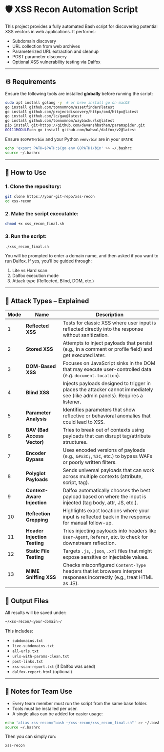 # 🛡️ XSS Recon Automation Script

This project provides a fully automated Bash script for discovering potential XSS vectors in web applications. It performs:

- Subdomain discovery
- URL collection from web archives
- Parameterized URL extraction and cleanup
- POST parameter discovery
- Optional XSS vulnerability testing via Dalfox

---

## ⚙️ Requirements
Ensure the following tools are installed **globally** before running the script:

```bash
sudo apt install golang -y  # or brew install go on macOS
go install github.com/tomnomnom/assetfinder@latest
go install github.com/projectdiscovery/httpx/cmd/httpx@latest
go install github.com/lc/gau@latest
go install github.com/tomnomnom/waybackurls@latest
pip install git+https://github.com/devanshbatham/paramspider.git
GO111MODULE=on go install github.com/hahwul/dalfox/v2@latest
```

Ensure `$GOPATH/bin` and your Python `venv/bin` are in your `$PATH`:

```bash
echo 'export PATH=$PATH:$(go env GOPATH)/bin' >> ~/.bashrc
source ~/.bashrc
```

---

## 🚀 How to Use

### 1. Clone the repository:
```bash
git clone https://your-git-repo/xss-recon
cd xss-recon
```

### 2. Make the script executable:
```bash
chmod +x xss_recon_final.sh
```

### 3. Run the script:
```bash
./xss_recon_final.sh
```

You will be prompted to enter a domain name, and then asked if you want to run Dalfox. If yes, you’ll be guided through:

1. Lite vs Hard scan
2. Dalfox execution mode
3. Attack type (Reflected, Blind, DOM, etc.)

---

## 🎯 Attack Types – Explained

| Mode | Name                         | Description |
|------|------------------------------|-------------|
| 1    | **Reflected XSS**            | Tests for classic XSS where user input is reflected directly into the response without sanitization. |
| 2    | **Stored XSS**               | Attempts to inject payloads that persist (e.g., in a comment or profile field) and get executed later. |
| 3    | **DOM-Based XSS**            | Focuses on JavaScript sinks in the DOM that may execute user-controlled data (e.g. `document.location`). |
| 4    | **Blind XSS**                | Injects payloads designed to trigger in places the attacker cannot immediately see (like admin panels). Requires a listener. |
| 5    | **Parameter Analysis**       | Identifies parameters that show reflective or behavioral anomalies that could lead to XSS. |
| 6    | **BAV (Bad Access Vector)**  | Tries to break out of contexts using payloads that can disrupt tag/attribute structures. |
| 7    | **Encoder Bypass**           | Uses encoded versions of payloads (e.g., `&#x3C;`, `%3C`, etc.) to bypass WAFs or poorly written filters. |
| 8    | **Polyglot Payloads**        | Sends universal payloads that can work across multiple contexts (attribute, script, tag). |
| 9    | **Context-Aware Injection**  | Dalfox automatically chooses the best payload based on where the input is injected (tag body, attr, JS, etc.). |
| 10   | **Reflection Grepping**      | Highlights exact locations where your input is reflected back in the response for manual follow-up. |
| 11   | **Header Injection Testing** | Tries injecting payloads into headers like `User-Agent`, `Referer`, etc. to check for downstream reflection. |
| 12   | **Static File Testing**      | Targets `.js`, `.json`, `.xml` files that might expose sensitive or injectable values. |
| 13   | **MIME Sniffing XSS**        | Checks misconfigured `Content-Type` headers that let browsers interpret responses incorrectly (e.g., treat HTML as JS). |


## 📁 Output Files
All results will be saved under:
```bash
~/xss-recon/<your-domain>/
```

This includes:
- `subdomains.txt`
- `live-subdomains.txt`
- `all-urls.txt`
- `urls-with-params-clean.txt`
- `post-links.txt`
- `xss-scan-report.txt` (if Dalfox was used)
- `dalfox-report.html` (optional)

---

## 👥 Notes for Team Use
- Every team member must run the script from the same base folder.
- Tools must be installed per user.
- A single alias can be added for easier usage:

```bash
echo 'alias xss-recon="bash ~/xss-recon/xss_recon_final.sh"' >> ~/.bashrc
source ~/.bashrc
```

Then you can simply run:
```bash
xss-recon
```

